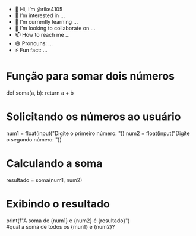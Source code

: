 - 👋 Hi, I’m @rike4105
- 👀 I’m interested in ...
- 🌱 I’m currently learning ...
- 💞️ I’m looking to collaborate on ...
- 📫 How to reach me ...
- 😄 Pronouns: ...
- ⚡ Fun fact: ...

<!---
rike4105/rike4105 is a ✨ special ✨ repository because its `README.md` (this file) appears on your GitHub profile.
You can click the Preview link to take a look at your changes.
--->
# Função para somar dois números
def soma(a, b):
    return a + b

# Solicitando os números ao usuário
num1 = float(input("Digite o primeiro número: "))
num2 = float(input("Digite o segundo número: "))

# Calculando a soma
resultado = soma(num1, num2)

# Exibindo o resultado
print(f"A soma de {num1} e {num2} é {resultado}")   
#qual a soma de todos os {mun1} e {num2}?
